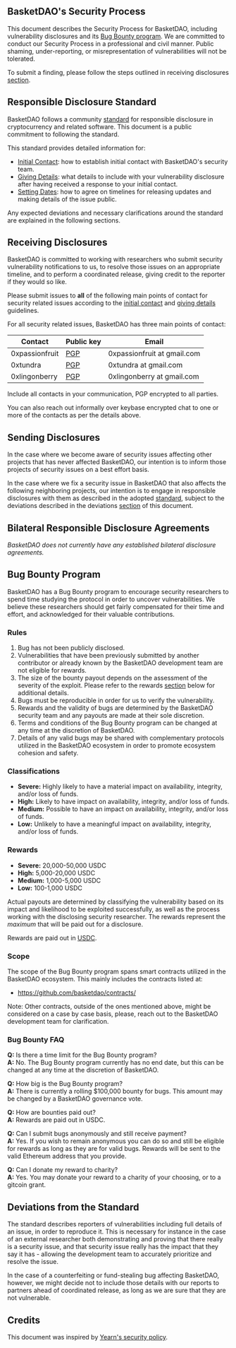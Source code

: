 ## BasketDAO's Security Process

This document describes the Security Process for BasketDAO, including vulnerability disclosures and its [Bug Bounty program](#bug-bounty-program). We are committed to conduct our Security Process in a professional and civil manner. Public shaming, under-reporting, or misrepresentation of vulnerabilities will not be tolerated.

To submit a finding, please follow the steps outlined in receiving disclosures [section](#receiving-disclosures).

## Responsible Disclosure Standard

BasketDAO follows a community [standard](https://github.com/RD-Crypto-Spec/Responsible-Disclosure#the-standard) for responsible disclosure in cryptocurrency and related software. This document is a public commitment to
following the standard.

This standard provides detailed information for:

- [Initial Contact](https://github.com/RD-Crypto-Spec/Responsible-Disclosure#initial-contact): how to establish initial contact with BasketDAO's security team.
- [Giving Details](https://github.com/RD-Crypto-Spec/Responsible-Disclosure#giving-details): what details to include with your vulnerability disclosure after having received a response to your initial contact.
- [Setting Dates](https://github.com/RD-Crypto-Spec/Responsible-Disclosure#setting-dates): how to agree on timelines for releasing updates and making details of the issue public.

Any expected deviations and necessary clarifications around the standard are explained in the following sections.

## Receiving Disclosures

BasketDAO is committed to working with researchers who submit security vulnerability notifications to us, to resolve those issues on an appropriate timeline, and to perform a coordinated release, giving credit to the reporter if they would so like.

Please submit issues to **all** of the following main points of contact for
security related issues according to the
[initial contact](https://github.com/RD-Crypto-Spec/Responsible-Disclosure#initial-contact)
and [giving details](https://github.com/RD-Crypto-Spec/Responsible-Disclosure#giving-details)
guidelines.

For all security related issues, BasketDAO has three main points of contact:

| Contact | Public key | Email |
| --- | --- | --- |
| 0xpassionfruit | [PGP](https://gist.github.com/0xpassionfruit/6c2620453525e5b234bbd2e4f9f7b887) | 0xpassionfruit at gmail.com |
| 0xtundra | [PGP](https://gist.github.com/0xtundra/a6cc41510ce4fa2d6d36f5508a8a5c07) | 0xtundra at gmail.com |
| 0xlingonberry | [PGP](https://gist.github.com/0xLingonberry/37d182adaf5c8491efbfe753626f824c) | 0xlingonberry at gmail.com |

Include all contacts in your communication, PGP encrypted to all parties.

You can also reach out informally over keybase encrypted chat to one or more of the contacts as per the details above.

## Sending Disclosures

In the case where we become aware of security issues affecting other projects that has never affected BasketDAO, our intention is to inform those projects of security issues on a best effort basis.

In the case where we fix a security issue in BasketDAO that also affects the following neighboring projects, our intention is to engage in responsible disclosures with them as described in the adopted [standard](https://github.com/RD-Crypto-Spec/Responsible-Disclosure), subject to the deviations described in the deviations [section](#deviations-from-the-standard) of this document.

## Bilateral Responsible Disclosure Agreements

_BasketDAO does not currently have any established bilateral disclosure agreements._

## Bug Bounty Program

BasketDAO has a Bug Bounty program to encourage security researchers to spend time studying the protocol in order to uncover vulnerabilities. We believe these researchers should get fairly compensated for their time and effort, and acknowledged for their valuable contributions.

### Rules

1. Bug has not been publicly disclosed.
2. Vulnerabilities that have been previously submitted by another contributor or already known by the BasketDAO development team are not eligible for rewards.
3. The size of the bounty payout depends on the assessment of the severity of the exploit. Please refer to the rewards [section](#rewards) below for additional details.
4. Bugs must be reproducible in order for us to verify the vulnerability.
5. Rewards and the validity of bugs are determined by the BasketDAO security team and any payouts are made at their sole discretion.
6. Terms and conditions of the Bug Bounty program can be changed at any time at the discretion of BasketDAO.
7. Details of any valid bugs may be shared with complementary protocols utilized in the BasketDAO ecosystem in order to promote ecosystem cohesion and safety.

### Classifications

- **Severe:** Highly likely to have a material impact on availability, integrity, and/or loss of funds.
- **High:** Likely to have impact on availability, integrity, and/or loss of funds.
- **Medium:** Possible to have an impact on availability, integrity, and/or loss of funds.
- **Low:** Unlikely to have a meaningful impact on availability, integrity, and/or loss of funds.

### Rewards

- **Severe:** 20,000-50,000 USDC
- **High:** 5,000-20,000 USDC
- **Medium:** 1,000-5,000 USDC
- **Low:** 100-1,000 USDC

Actual payouts are determined by classifying the vulnerability based on its impact and likelihood to be exploited successfully, as well as the process working with the disclosing security researcher. The rewards represent the _maximum_ that will be paid out for a disclosure.

Rewards are paid out in [USDC](https://etherscan.io/token/0xa0b86991c6218b36c1d19d4a2e9eb0ce3606eb48).

### Scope

The scope of the Bug Bounty program spans smart contracts utilized in the BasketDAO ecosystem. This mainly includes the contracts listed at:

- https://github.com/basketdao/contracts/

Note: Other contracts, outside of the ones mentioned above, might be considered on a case by case basis, please, reach out to the BasketDAO development team for clarification.

### Bug Bounty FAQ

**Q:** Is there a time limit for the Bug Bounty program?\
**A:** No. The Bug Bounty program currently has no end date, but this can be changed at any time at the discretion of BasketDAO.

**Q:** How big is the Bug Bounty program?\
**A:** There is currently a rolling \$100,000 bounty for bugs. This amount may be changed by a BasketDAO governance vote.

**Q:** How are bounties paid out?\
**A:** Rewards are paid out in USDC.

**Q:** Can I submit bugs anonymously and still receive payment?\
**A:** Yes. If you wish to remain anonymous you can do so and still be eligible for rewards as long as they are for valid bugs. Rewards will be sent to the valid Ethereum address that you provide.

**Q:** Can I donate my reward to charity?\
**A:** Yes. You may donate your reward to a charity of your choosing, or to a gitcoin grant.

## Deviations from the Standard

The standard describes reporters of vulnerabilities including full details of an issue, in order to reproduce it. This is necessary for instance in the case of an external researcher both demonstrating and proving that there really is a security issue, and that security issue really has the impact that they say it
has - allowing the development team to accurately prioritize and resolve the issue.

In the case of a counterfeiting or fund-stealing bug affecting BasketDAO, however, we might decide not to include those details with our reports to partners ahead of coordinated release, as long as we are sure that they are not vulnerable.


## Credits

This document was inspired by [Yearn's security policy](https://github.com/yearn/yearn-security/blob/master/SECURITY.md).
